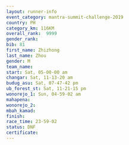 ```yaml
---
layout: runner-info 
event_category: mantra-summit-challenge-2019 
country: PH
category_km: 116KM
overall_rank:  9999
gender_rank: 
bib: 81
first_name: Zhizhong
last_name: Zhou
gender: M
team_name: 
start: Sat, 05-00-00 am
changar: Sat, 11-13-20 am
budug_asu: Sat, 07-47-42 pm
ub_forest_st: Sat, 11-21-15 pm
wonorejo_1: Sun, 04-59-02 am
mahapena: 
wonorejo_2: 
mbah_kamad: 
finish: 
race_time: 23-59-02
status: DNF
certificate: 
---
```

